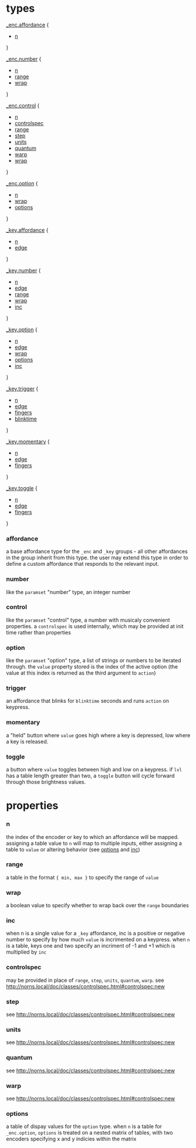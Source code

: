 # types

[_enc.affordance](#affordance) {
  - [n](#n)
  
}

[_enc.number](#number) {
  - [n](#n)
  - [range](#range)
  - [wrap](#wrap)
  
}

[_enc.control](#control) {
  - [n](#n)
  - [controlspec](#controlspec)
  - [range](#range)
  - [step](#step)
  - [units](#units)
  - [quantum](#quantum)
  - [warp](#warp)
  - [wrap](#wrap)
  
}

[_enc.option](#option) {
  - [n](#n)
  - [wrap](#wrap)
  - [options](#options)
  
}

[_key.affordance](#affordance) {
  - [n](#n)
  - [edge](../doc/grid.md#edge)
  
}

[_key.number](#number) {
  - [n](#n)
  - [edge](../doc/grid.md#edge)
  - [range](#range)
  - [wrap](#wrap)
  - [inc](#inc)
  
}

[_key.option](#option) {
  - [n](#n)
  - [edge](../doc/grid.md#edge)
  - [wrap](#wrap)
  - [options](#options)
  - [inc](#inc)
  
}

[_key.trigger](#trigger) {
  - [n](#n)
  - [edge](../doc/grid.md#edge)
  - [fingers](../doc/grid.md#fingers)
  - [blinktime](../doc/grid.md#blinktime)
  
}

[_key.momentary](#momentary) {
  - [n](#n)
  - [edge](../doc/grid.md#edge)
  - [fingers](../doc/grid.md#fingers)
  
}

[_key.toggle](#toggle) {
  - [n](#n)
  - [edge](../doc/grid.md#edge)
  - [fingers](../doc/grid.md#fingers)
  
}

### affordance

a base affordance type for the `_enc` and `_key` groups - all other affordances in the group inherit from this type. the user may extend this type in order to define a custom affordance that responds to the relevant input.

### number

like the `paramset` "number" type, an integer number

### control

like the `paramset` "control" type, a number with musicaly convenient properties. a `controlspec` is used internally, which may be provided at init time rather than properties

### option

like the `paramset` "option" type, a list of strings or numbers to be iterated through. the `value` property stored is the index of the active option (the value at this index is returned as the third argument to `action`)

### trigger

an affordance that blinks for `blinktime` seconds and runs `action` on keypress.

### momentary

a "held" button where `value` goes high where a key is depressed, low where a key is released.

### toggle

a button where `value` toggles between high and low on a keypress. if `lvl` has a table length greater than two, a `toggle` button will cycle forward through those brightness values.

# properties

### n

the index of the encoder or key to which an affordance will be mapped. assigning a table value to `n` will map to multiple inputs, either assigning a table to `value` or altering behavior (see [options](#options) and [inc](#inc))

### range

a table in the format `{ min, max }` to specify the range of `value`

### wrap

a boolean value to specify whether to wrap back over the `range` boundaries

### inc

when n is a single value for a `_key` affordance, inc is a positive or negative number to specify by how much `value` is incrimented on a keypress. when `n` is a table, keys one and two specify an incriment of -1 and +1 which is multiplied by `inc`

### controlspec

may be provided in place of `range`, `step`, `units`, `quantum`, `warp`. see http://norns.local/doc/classes/controlspec.html#controlspec:new

### step

see http://norns.local/doc/classes/controlspec.html#controlspec:new

### units

see http://norns.local/doc/classes/controlspec.html#controlspec:new

### quantum

see http://norns.local/doc/classes/controlspec.html#controlspec:new

### warp

see http://norns.local/doc/classes/controlspec.html#controlspec:new

### options

a table of dispay values for the `option` type. when `n` is a table for `_enc.option`, `options` is treated on a nested matrix of tables, with two encoders specifying x and y indicies within the matrix
